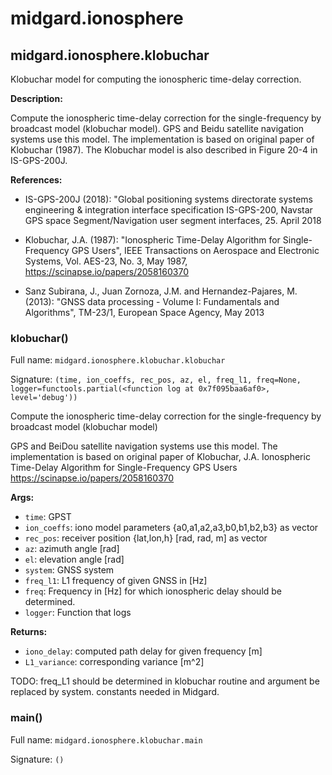 # midgard.ionosphere


## midgard.ionosphere.klobuchar
Klobuchar model for computing the ionospheric time-delay correction.

**Description:**

Compute the ionospheric time-delay correction for the single-frequency by
broadcast model (klobuchar model).  GPS and Beidu satellite navigation systems
use this model. The implementation is based on original paper of Klobuchar
(1987). The Klobuchar model is also described in Figure 20-4 in IS-GPS-200J.


**References:**

- IS-GPS-200J (2018): "Global positioning systems directorate systems engineering & integration interface
    specification IS-GPS-200, Navstar GPS space Segment/Navigation user segment interfaces, 25. April 2018

- Klobuchar, J.A. (1987): "Ionospheric Time-Delay Algorithm for Single-Frequency GPS Users", IEEE Transactions
    on Aerospace and Electronic Systems, Vol. AES-23, No. 3, May 1987, https://scinapse.io/papers/2058160370

- Sanz Subirana, J., Juan Zornoza, J.M. and Hernandez-Pajares, M. (2013): "GNSS data processing - Volume I:
    Fundamentals and Algorithms", TM-23/1, European Space Agency, May 2013



### **klobuchar**()

Full name: `midgard.ionosphere.klobuchar.klobuchar`

Signature: `(time, ion_coeffs, rec_pos, az, el, freq_l1, freq=None, logger=functools.partial(<function log at 0x7f095baa6af0>, level='debug'))`

Compute the ionospheric time-delay correction for the single-frequency by broadcast  model (klobuchar model)

GPS and  BeiDou satellite navigation systems use this model. The implementation is based on original paper of
Klobuchar, J.A. Ionospheric Time-Delay Algorithm for Single-Frequency GPS Users
https://scinapse.io/papers/2058160370

**Args:**

- `time`:       GPST
- `ion_coeffs`: iono model parameters {a0,a1,a2,a3,b0,b1,b2,b3} as vector
- `rec_pos`:    receiver position {lat,lon,h} [rad, rad, m] as vector
- `az`:         azimuth angle [rad]
- `el`:         elevation angle [rad]
- `system`:     GNSS system
- `freq_l1`:    L1 frequency of given GNSS in [Hz]
- `freq`:       Frequency in [Hz] for which ionospheric delay should be determined.
- `logger`:     Function that logs

**Returns:**

- `iono_delay`:    computed path delay for given frequency [m]
- `L1_variance`:   corresponding variance [m^2]

TODO: freq_L1 should be determined in klobuchar routine and argument be replaced by system. constants needed in
      Midgard.


### **main**()

Full name: `midgard.ionosphere.klobuchar.main`

Signature: `()`

